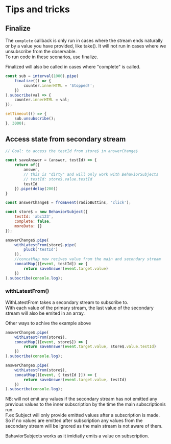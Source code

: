 
# Tips and tricks

## Finalize

The `complete` callback is only run in cases where the stream ends naturally or by a value
you have provided, like take(). It will not run in cases where we unsubscribe from the observable.\
To run code in these scenarios, use finalize.

Finalized will also be called in cases where "complete" is called.

```javascript
const sub = interval(1000).pipe(
    finalize(() => {
        counter.innerHTML = 'Stopped!';
    })
).subscribe(val => {
    counter.innerHTML = val;
});

setTimeout(() => {
    sub.unsubscribe();
}, 3000);
```

## Access state from secondary stream

```javascript
// Goal: to access the testId from store$ in answerChange$

const saveAnswer = (answer, testId) => {
    return of({
        answer,
        // this is "dirty" and will only work with BehaviorSubjects
        // testId: store$.value.testId
        testId
    }).pipe(delay(200))
}

const answerChange$ = fromEvent(radioButtins, 'click');

const store$ = new BehaviorSubject({
    testId: 'abc123',
    complete: false,
    moreData: {}
});

answerChange$.pipe(
    withLatestFrom(store$.pipe(
        pluck('testId')
    )),
    //concatMap now recives value from the main and secondary stream
    concatMap(([event, testId]) => {
        return saveAnswer(event.target.value)
    })
).subscribe(console.log);
```

### withLatestFrom()
WithLatestFrom takes a secondary stream to subscribe to.\
With each value of the primary stream, the last value of the secondary stream will also be emited in an array.

Other ways to achive the example above
```javascript
answerChange$.pipe(
    withLatestFrom(store$),
    concatMap(([event, store$]) => {
        return saveAnswer(event.target.value, store$.value.testId)
    })
).subscribe(console.log);

answerChange$.pipe(
    withLatestFrom(store$),
    concatMap(([event, { testId }]) => {
        return saveAnswer(event.target.value, testId)
    })
).subscribe(console.log);
```

NB: will not emit any values if the secondary stream has not emitted any previous values to the inner 
subscription by the time the main subscriptionis run.\
F.ex Subject will only provide emitted values after a subscription is made. So if no values are emitted 
after subscription any values from the secondary stream will be ignored as the main stream is not aware of them.

BahaviorSubjects works as it imidiatly emits a value on subscription.